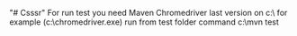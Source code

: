 "# Csssr" 
For run test you need Maven 
Chromedriver last version on c:\ for example (c:\chromedriver.exe)
run from test folder command c:\mvn test

